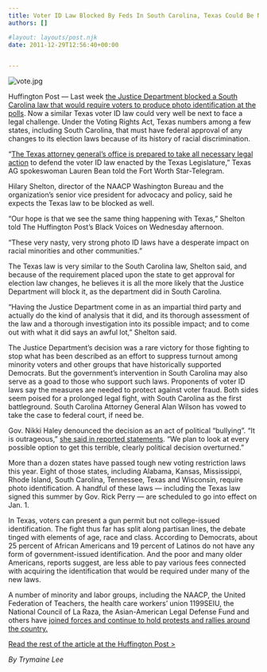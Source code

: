 ```yaml
---
title: Voter ID Law Blocked By Feds In South Carolina, Texas Could Be Next
authors: []

#layout: layouts/post.njk
date: 2011-12-29T12:56:40+00:00


---
```


![vote.jpg](/uploads/vote.jpg)

Huffington Post — Last week [the Justice Department blocked a South Carolina law
that would require voters to produce photo identification at the
polls](https://www.huffingtonpost.com/2011/12/23/south-carolina-voter-id-law_n_1168162.html).
Now a similar Texas voter ID law could very well be next to face a legal
challenge. Under the Voting Rights Act, Texas numbers among a few states,
including South Carolina, that must have federal approval of any changes to its
election laws because of its history of racial discrimination.

“[The Texas attorney general’s office is prepared to take all necessary legal
action](https://www.star-telegram.com/2011/12/27/3620522/attorney-general-pledges-to-defend.html)
to defend the voter ID law enacted by the Texas Legislature,” Texas AG
spokeswoman Lauren Bean told the Fort Worth Star-Telegram.

Hilary Shelton, director of the NAACP Washington Bureau and the organization’s
senior vice president for advocacy and policy, said he expects the Texas law to
be blocked as well.

“Our hope is that we see the same thing happening with Texas,” Shelton told The
Huffington Post’s Black Voices on Wednesday afternoon.

“These very nasty, very strong photo ID laws have a desperate impact on racial
minorities and other communities.”

The Texas law is very similar to the South Carolina law, Shelton said, and
because of the requirement placed upon the state to get approval for election
law changes, he believes it is all the more likely that the Justice Department
will block it, as the department did in South Carolina.

“Having the Justice Department come in as an impartial third party and actually
do the kind of analysis that it did, and its thorough assessment of the law and
a thorough investigation into its possible impact; and to come out with what it
did says an awful lot,” Shelton said.

The Justice Department’s decision was a rare victory for those fighting to stop
what has been described as an effort to suppress turnout among minority voters
and other groups that have historically supported Democrats. But the
government’s intervention in South Carolina may also serve as a goad to those
who support such laws. Proponents of voter ID laws say the measures are needed
to protect against voter fraud. Both sides seem poised for a prolonged legal
fight, with South Carolina as the first battleground. South Carolina Attorney
General Alan Wilson has vowed to take the case to federal court, if need be.

Gov. Nikki Haley denounced the decision as an act of political “bullying”. “It
is outrageous,” [she said in reported
statements](https://www.nytimes.com/2011/12/24/us/justice-department-rejects-voter-id-law-in-south-carolina.html).
“We plan to look at every possible option to get this terrible, clearly
political decision overturned.”

More than a dozen states have passed tough new voting restriction laws this
year. Eight of those states, including Alabama, Kansas, Mississippi, Rhode
Island, South Carolina, Tennessee, Texas and Wisconsin, require photo
identification. A handful of these laws — including the Texas law signed this
summer by Gov. Rick Perry — are scheduled to go into effect on Jan. 1.

In Texas, voters can present a gun permit but not college-issued identification.
The fight thus far has split along partisan lines, the debate tinged with
elements of age, race and class. According to Democrats, about 25 percent of
African Americans and 19 percent of Latinos do not have any form of
government-issued identification. And the poor and many older Americans, reports
suggest, are less able to pay various fees connected with acquiring the
identification that would be required under many of the new laws.

A number of minority and labor groups, including the NAACP, the United
Federation of Teachers, the health care workers’ union 1199SEIU, the National
Council of La Raza, the Asian-American Legal Defense Fund and others have
[joined forces and continue to hold protests and rallies around the
country.](https://www.huffingtonpost.com/2011/12/01/voter-id-laws-assault-on-_n_1123445.html)

[Read the rest of the article at the Huffington Post >][1]

_By Trymaine Lee_

[1]: https://www.huffingtonpost.com/2011/12/28/voter-id-law-blocked-by-f_n_1173184.html
